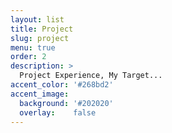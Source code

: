 ```yaml
---
layout: list
title: Project
slug: project
menu: true
order: 2
description: >
  Project Experience, My Target...
accent_color: '#268bd2'
accent_image:
  background: '#202020'
  overlay:    false
---
```

